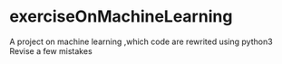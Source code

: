 # exerciseOnMachineLearning
A project on machine learning ,which code are rewrited using python3
Revise a few mistakes
